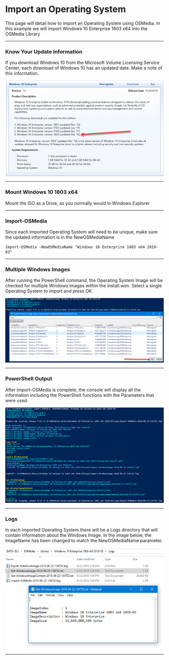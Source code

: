 # Import an Operating System

This page will detail how to import an Operating System using OSMedia.  In this example we will import Windows 10 Enterprise 1803 x64 into the OSMedia Library

---

### Know Your Update Information

If you download Windows 10 from the Microsoft Volume Licensing Service Center, each download of Windows 10 has an updated date.  Make a note of this information.

![](/assets/2018-06-18_11-29-13.png)

---

### Mount Windows 10 1803 x64

Mount the ISO as a Drive, as you normally would in Windows Explorer

---

### Import-OSMedia

Since each imported Operating System will need to be unique, make sure the updated information is in the NewOSMediaName

```
Import-OSMedia -NewOSMediaName "Windows 10 Enterprise 1803 x64 2018-03"
```

---

### Multiple Windows Images

After running the PowerShell command, the Operating System Image will be checked for multiple Windows Images within the install.wim.  Select a single Operating System to import and press OK.

![](/assets/2018-06-22_13-38-59.png)

---

### PowerShell Output

After Import-OSMedia is complete, the console will display all the information including the PowerShell functions with the Parameters that were used.

![](/assets/2018-06-22_13-48-37.png)

---

### Logs

In each imported Operating System there will be a Logs directory that will contain information about the Windows Image.  In the image below, the ImageName has been changed to match the NewOSMediaName parameter.

![](/assets/2018-06-22_13-50-38.png)

---















